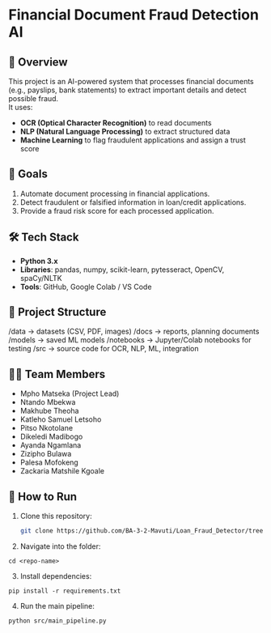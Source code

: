 # Financial Document Fraud Detection AI

## 📌 Overview
This project is an AI-powered system that processes financial documents (e.g., payslips, bank statements) to extract important details and detect possible fraud.  
It uses:
- **OCR (Optical Character Recognition)** to read documents
- **NLP (Natural Language Processing)** to extract structured data
- **Machine Learning** to flag fraudulent applications and assign a trust score

## 🎯 Goals
1. Automate document processing in financial applications.
2. Detect fraudulent or falsified information in loan/credit applications.
3. Provide a fraud risk score for each processed application.

## 🛠 Tech Stack
- **Python 3.x**
- **Libraries**: pandas, numpy, scikit-learn, pytesseract, OpenCV, spaCy/NLTK
- **Tools**: GitHub, Google Colab / VS Code

## 📂 Project Structure
/data -> datasets (CSV, PDF, images)
/docs -> reports, planning documents
/models -> saved ML models
/notebooks -> Jupyter/Colab notebooks for testing
/src -> source code for OCR, NLP, ML, integration

## 👨‍💻 Team Members
- Mpho Matseka (Project Lead)
- Ntando Mbekwa
- Makhube Theoha
- Katleho Samuel Letsoho
- Pitso Nkotolane 
- Dikeledi Madibogo
- Ayanda Ngamlana
- Zizipho Bulawa
- Palesa Mofokeng
- Zackaria Matshile Kgoale

## 🚀 How to Run
1. Clone this repository:
   ```bash
   git clone https://github.com/BA-3-2-Mavuti/Loan_Fraud_Detector/tree/main.git

2. Navigate into the folder:

  ```
cd <repo-name>
```
3. Install dependencies:
```
pip install -r requirements.txt
```
4. Run the main pipeline:
```
python src/main_pipeline.py
